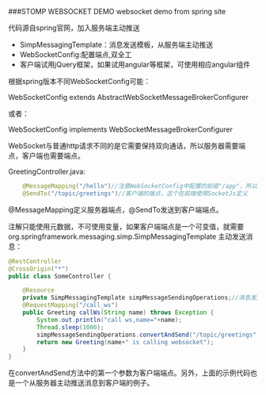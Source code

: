 ###STOMP WEBSOCKET DEMO
websocket demo from spring site

代码源自spring官网，加入服务端主动推送

* SimpMessagingTemplate：消息发送模板，从服务端主动推送
* WebSocketConfig:配置端点,双全工
* 客户端试用jQuery框架，如果试用angular等框架，可使用相应angular组件

根据spring版本不同WebSocketConfig可能：

WebSocketConfig extends AbstractWebSocketMessageBrokerConfigurer

或者：

WebSocketConfig implements WebSocketMessageBrokerConfigurer 

WebSocket与普通http请求不同的是它需要保持双向通话，所以服务器需要端点，客户端也需要端点。

GreetingController.java:
```java
    @MessageMapping("/hello")//注意WebSocketConfig中配置的前缀"/app"，所以控制器匹配完整路径是/app/hello
    @SendTo("/topic/greetings")//客户端的端点，这个在前端使用SocketJs定义
```
@MessageMapping定义服务器端点，@SendTo发送到客户端端点。

注解只能使用元数据，不可使用变量，如果客户端端点是一个可变值，就需要org.springframework.messaging.simp.SimpMessagingTemplate
主动发送消息：

```java
@RestController
@CrossOrigin("*")
public class SomeController {

    @Resource
    private SimpMessagingTemplate simpMessageSendingOperations;//消息发送模板
    @RequestMapping("/call_ws")
    public Greeting callWs(String name) throws Exception {
        System.out.println("call ws,name="+name);
        Thread.sleep(1000);
        simpMessageSendingOperations.convertAndSend("/topic/greetings", new Greeting("Hello, " + HtmlUtils.htmlEscape(name) + "!"));
        return new Greeting(name+" is calling websocket");
    }
}
```
在convertAndSend方法中的第一个参数为客户端端点。另外，上面的示例代码也是一个从服务器主动推送消息到客户端的例子。
